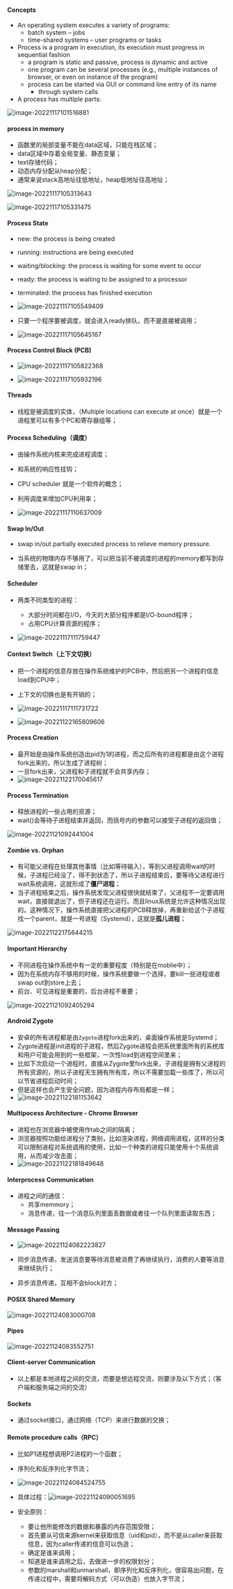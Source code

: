 #### Concepts
- An operating system executes a variety of programs:
  - batch system – jobs
  - time-shared systems – user programs or tasks
- Process is a program in execution, its execution must progress in sequential fashion
  - a program is static and passive, process is dynamic and active
  - one program can be several processes (e.g., multiple instances of browser, or even on instance of the program)
  - process can be started via GUI or command line entry of its name
    - through system calls
- A process has  multiple parts:

![image-20221117101516881](../img/test/image-20221117101516881.png)

#### process in memory
- 函数里的局部变量不能在data区域，只能在栈区域；
- data区域中存着全局变量、静态变量；
- text存储代码；
- 动态内存分配从heap分配；
- 通常来说stack高地址往低地址，heap低地址往高地址；

![image-20221117105313643](../img/test/202211171053665.png)

![image-20221117105331475](../img/test/202211171053497.png)

#### Process State
- new: the process is being created
- running: instructions are being executed
- waiting/blocking: the process is waiting for some event to occur
- ready: the process is waiting to be assigned to a processor
- terminated: the process has finished execution
- ![image-20221117105549409](../img/test/202211171055431.png)

- 只要一个程序要被调度，就会进入ready排队，而不是直接被调用；
- ![image-20221117105645167](../img/test/202211171056197.png)

#### Process Control Block (PCB)

- ![image-20221117105822368](../img/test/202211171058391.png)

- ![image-20221117105932196](../img/test/202211171059221.png)

#### Threads

- 线程是被调度的实体，（Multiple locations can execute at once）就是一个进程里可以有多个PC和寄存器组等；

#### Process Scheduling（调度）
- 由操作系统内核来完成进程调度；
- 和系统的响应性挂钩；
- CPU scheduler 就是一个软件的概念；
- 利用调度来增加CPU利用率；

- ![image-20221117110637009](../img/test/202211171106036.png)

#### Swap In/Out
- swap in/out partially executed process to relieve memory pressure.

- 当系统的物理内存不够用了，可以把当前不被调度的进程的memory都写到存储里去，这就是swap in；

#### Scheduler

- 两类不同类型的进程：
  - 大部分时间都在I/O，今天的大部分程序都是I/O-bound程序；
  - 占用CPU计算资源的程序；

- ![image-20221117111759447](../img/test/202211171117465.png)

#### Context Switch（上下文切换）

- 把一个进程的信息存放在操作系统维护的PCB中，然后把另一个进程的信息load到CPU中；
- 上下文的切换也是有开销的；

- ![image-20221117111731722](../img/test/202211171117755.png)

- ![image-20221122165809606](../img/test/202211221658717.png)

#### Process Creation

- 最开始是由操作系统创造出pid为1的进程，而之后所有的进程都是由这个进程fork出来的，所以生成了进程树；
- 一旦fork出来，父进程和子进程就不会共享内存；
- ![image-20221122170045617](../img/test/202211221700648.png)

#### Process Termination

- 释放进程的一些占用的资源；
- wait()会等待子进程结束并返回，而括号内的参数可以接受子进程的返回值；

![image-20221121092441004](../img/test/202211210924029.png)

#### Zombie vs. Orphan

- 有可能父进程在处理其他事情（比如等待输入），等到父进程调用wait的时候，子进程已经没了，得不到状态了，所以子进程结束后，要等待父进程进行wait系统调用，这就形成了**僵尸进程**；
- 当子进程结束之后，操作系统发现父进程很快就结束了，父进程不一定要调用wait，直接就退出了，但子进程还在运行。而且linux系统是允许这种情况出现的。这种情况下，操作系统直接把父进程的PCB释放掉，再重新给这个子进程找一个parent，就是一号进程（Systemd），这就是**孤儿进程**；

![image-20221122175644215](../img/test/202211221756307.png)

#### Important Hierarchy

- 不同进程在操作系统中有一定的重要程度（特别是在moblie中）；
- 因为在系统内存不够用的时候，操作系统要做一个选择，要kill一些进程或者swap out到store上去；
- 前台、可见进程是重要的，后台进程不重要；

![image-20221121092405294](../img/test/202211210924456.png)

#### Android Zygote
- 安卓的所有进程都是由`Zygote`进程fork出来的，桌面操作系统是Systemd；
- Zygote进程是init进程的子进程，然后Zygote进程会把系统里面所有的系统库和用户可能会用到的一些框架，一次性load到进程空间里来；
- 比如下次启动一个进程时，直接从Zygote里fork出来，子进程是拥有父进程的所有资源的，所以子进程天生拥有所有库，所以不需要加载一些库了，所以可以节省进程启动时间；
- 但是这样也会产生安全问题，因为进程内存布局都是一样；
- ![image-20221122181153642](../img/test/202211221811719.png)

#### Multipocess Architecture - Chrome Browser
- 进程也在浏览器中被使用作tab之间的隔离；
- 浏览器按照功能给进程分了类别，比如渲染进程，网络调用进程，这样的分类可以限制进程对系统调用的使用，比如一个种类的进程只能使用十个系统调用，从而减少攻击面；
- ![image-20221122181849648](../img/test/202211221818690.png)

#### Interprocess Communication
- 进程之间的通信：
  - 共享memmory；
  - 消息传递，往一个消息队列里面丢数据或者往一个队列里面读取东西；

#### Message Passing

- ![image-20221124082223827](../img/test/202211240822909.png)

- 同步消息传递，发送消息要等待消息被消费了再继续执行，消费的人要等消息来继续执行；
- 异步消息传递，互相不会block对方；

#### POSIX Shared Memory

![image-20221124083000708](../img/test/202211240830754.png)

#### Pipes

![image-20221124083552751](../img/test/202211240835790.png)

#### Client-server Communication

- 以上都是本地进程之间的交流，而要是想远程交流，则要涉及以下方式；（客户端和服务端之间的交流）

#### Sockets

- 通过socket接口，通过网络（TCP）来进行数据的交换；

#### Remote procedure calls（RPC）

- 比如P1进程想调用P2进程的一个函数；
- 序列化和反序列化字节流；
- ![image-20221124084524755](../img/test/202211240845801.png)

- 具体过程：![image-20221124090051695](../img/test/202211240900737.png)

- 安全原则：
  - 要让他所能修改的数据和暴露的内存范围受限；
  - 首先要从可信来源kernel来获取信息（uid和pid），而不是从caller来获取信息，因为caller传递的信息可以伪造；
  - 确定是谁来调用；
  - 知道是谁来调用之后，去做进一步的权限划分；
  - 参数的marshall和unmarshall，即序列化和反序列化，很容易出问题，在传递过程中，需要将解码方式（可以伪造）也放入字节流；
